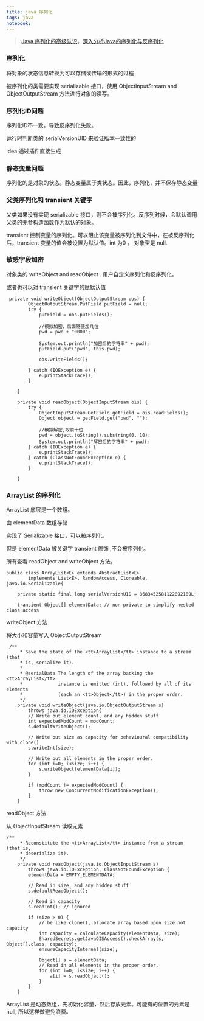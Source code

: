 ```yaml
---
title: java 序列化
tags: java
notebook: 
---
```



> [Java 序列化的高级认识](https://www.ibm.com/developerworks/cn/java/j-lo-serial/index.html)，[深入分析Java的序列化与反序列化](https://www.hollischuang.com/archives/1140)


### 序列化

将对象的状态信息转换为可以存储或传输的形式的过程


被序列化的类需要实现 serializable 接口，使用 ObjectInputStream and ObjectOutputStream 方法进行对象的读写。

### 序列化ID问题

序列化ID不一致，导致反序列化失败。

运行时判断类的 serialVersionUID 来验证版本一致性的

idea 通过插件直接生成


### 静态变量问题

序列化的是对象的状态。静态变量属于类状态。因此，序列化，并不保存静态变量

### 父类序列化和 transient 关键字

父类如果没有实现 serializable 接口，则不会被序列化。反序列时候，会默认调用父类的无参构造函数作为默认的对象。


transient 控制变量的序列化。可以阻止该变量被序列化到文件中，在被反序列化后，transient 变量的值会被设置为默认值。int 为0 ， 对象型是 null.

### 敏感字段加密

对象类的 writeObject and readObject . 用户自定义序列化和反序列化。

或者也可以对 transient 关键字的赋默认值

```
 private void writeObject(ObjectOutputStream oos) {
        ObjectOutputStream.PutField putField = null;
        try {
            putField = oos.putFields();

            //模拟加密，后面随便加几位
            pwd = pwd + "0000";

            System.out.println("加密后的字符串" + pwd);
            putField.put("pwd", this.pwd);

            oos.writeFields();

        } catch (IOException e) {
            e.printStackTrace();
        }

    }

    private void readObject(ObjectInputStream ois) {
        try {
            ObjectInputStream.GetField getField = ois.readFields();
            Object object = getField.get("pwd", "");

            //模拟解密,取前十位
            pwd = object.toString().substring(0, 10);
            System.out.println("解密后的字符串" + pwd);
        } catch (IOException e) {
            e.printStackTrace();
        } catch (ClassNotFoundException e) {
            e.printStackTrace();
        }

    }
```
### ArrayList 的序列化

ArrayList 底层是一个数组。

由  elementData 数组存储

实现了   Serializable 接口，可以被序列化。

但是 elementData 被关键字  transient 修饰  ,不会被序列化。

所有查看  readObject and  writeObject 方法。
```
public class ArrayList<E> extends AbstractList<E>
        implements List<E>, RandomAccess, Cloneable, java.io.Serializable{

    private static final long serialVersionUID = 8683452581122892189L;

    transient Object[] elementData; // non-private to simplify nested class access
```


writeObject 方法

将大小和容量写入   ObjectOutputStream 
```
 /**
     * Save the state of the <tt>ArrayList</tt> instance to a stream (that
     * is, serialize it).
     *
     * @serialData The length of the array backing the <tt>ArrayList</tt>
     *             instance is emitted (int), followed by all of its elements
     *             (each an <tt>Object</tt>) in the proper order.
     */
    private void writeObject(java.io.ObjectOutputStream s)
        throws java.io.IOException{
        // Write out element count, and any hidden stuff
        int expectedModCount = modCount;
        s.defaultWriteObject();

        // Write out size as capacity for behavioural compatibility with clone()
        s.writeInt(size);

        // Write out all elements in the proper order.
        for (int i=0; i<size; i++) {
            s.writeObject(elementData[i]);
        }

        if (modCount != expectedModCount) {
            throw new ConcurrentModificationException();
        }
    }
```


readObject 方法

从 ObjectInputStream  读取元素

```
/**
     * Reconstitute the <tt>ArrayList</tt> instance from a stream (that is,
     * deserialize it).
     */
    private void readObject(java.io.ObjectInputStream s)
        throws java.io.IOException, ClassNotFoundException {
        elementData = EMPTY_ELEMENTDATA;

        // Read in size, and any hidden stuff
        s.defaultReadObject();

        // Read in capacity
        s.readInt(); // ignored

        if (size > 0) {
            // be like clone(), allocate array based upon size not capacity
            int capacity = calculateCapacity(elementData, size);
            SharedSecrets.getJavaOISAccess().checkArray(s, Object[].class, capacity);
            ensureCapacityInternal(size);

            Object[] a = elementData;
            // Read in all elements in the proper order.
            for (int i=0; i<size; i++) {
                a[i] = s.readObject();
            }
        }
    }
```
ArrayList 是动态数组，先初始化容量，然后存放元素。可能有的位置的元素是null, 所以这样做避免浪费。